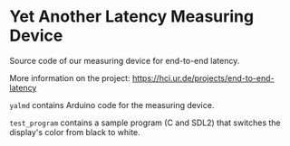 # Yet Another Latency Measuring Device

Source code of our measuring device for end-to-end latency.

More information on the project: https://hci.ur.de/projects/end-to-end-latency

`yalmd` contains Arduino code for the measuring device.

`test_program` contains a sample program (C and SDL2) that switches the display's color from black to white.
